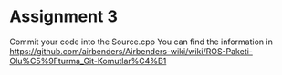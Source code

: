 # Assignment 3
Commit your code into the Source.cpp
You can find the information in https://github.com/airbenders/Airbenders-wiki/wiki/ROS-Paketi-Olu%C5%9Fturma_Git-Komutlar%C4%B1 
